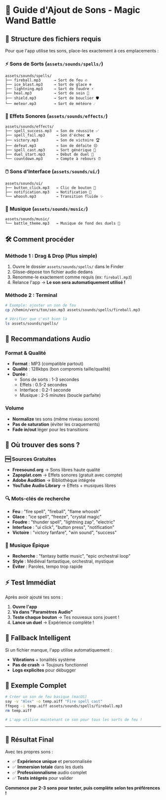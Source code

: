 # 🎵 Guide d'Ajout de Sons - Magic Wand Battle

## 📂 **Structure des fichiers requis**

Pour que l'app utilise tes sons, place-les exactement à ces emplacements :

### ⚡ **Sons de Sorts** (`assets/sounds/spells/`)
```
assets/sounds/spells/
├── fireball.mp3      → Sort de feu 🔥
├── ice_blast.mp3     → Sort de glace ❄️
├── lightning.mp3     → Sort de foudre ⚡
├── heal.mp3          → Sort de soin 💚
├── shield.mp3        → Sort de bouclier 🛡️
└── meteor.mp3        → Sort de météore ☄️
```

### 🎯 **Effets Sonores** (`assets/sounds/effects/`)
```
assets/sounds/effects/
├── spell_success.mp3  → Son de réussite ✅
├── spell_fail.mp3     → Son d'échec ❌
├── victory.mp3        → Son de victoire 🏆
├── defeat.mp3         → Son de défaite 😔
├── spell_cast.mp3     → Sort générique 🎯
├── duel_start.mp3     → Début de duel 🚀
└── countdown.mp3      → Compte à rebours ⏰
```

### 🖱️ **Sons d'Interface** (`assets/sounds/ui/`)
```
assets/sounds/ui/
├── button_click.mp3   → Clic de bouton 🔘
├── notification.mp3   → Notification 📢
└── whoosh.mp3         → Transition fluide ✨
```

### 🎼 **Musique** (`assets/sounds/music/`)
```
assets/sounds/music/
└── battle_theme.mp3   → Musique de fond des duels 🎵
```

## 🛠️ **Comment procéder**

### **Méthode 1 : Drag & Drop** (Plus simple)
1. Ouvre le dossier `assets/sounds/spells/` dans le Finder
2. Glisse-dépose ton fichier audio dedans
3. Renomme-le exactement comme requis (ex: `fireball.mp3`)
4. Relance l'app → **Le son sera automatiquement utilisé !**

### **Méthode 2 : Terminal** 
```bash
# Exemple: ajouter un son de feu
cp /chemin/vers/ton/son.mp3 assets/sounds/spells/fireball.mp3

# Vérifier que c'est bien là
ls assets/sounds/spells/
```

## 🎨 **Recommandations Audio**

### **Format & Qualité**
- **Format** : MP3 (compatible partout)
- **Qualité** : 128kbps (bon compromis taille/qualité)
- **Durée** : 
  - Sons de sorts : 1-3 secondes
  - Effets : 0.5-2 secondes  
  - Interface : 0.2-1 seconde
  - Musique : 2-5 minutes (boucle parfaite)

### **Volume**
- **Normalize** tes sons (même niveau sonore)
- **Pas de saturation** (éviter les craquements)
- **Fade in/out** léger pour les transitions

## 🎵 **Où trouver des sons ?**

### **🆓 Sources Gratuites**
- **Freesound.org** → Sons libres haute qualité
- **Zapsplat.com** → Effets sonores (gratuit avec compte)
- **Adobe Audition** → Bibliothèque intégrée
- **YouTube Audio Library** → Effets + musiques libres

### **🔍 Mots-clés de recherche**
- **Feu** : "fire spell", "fireball", "flame whoosh"
- **Glace** : "ice spell", "freeze", "crystal magic"  
- **Foudre** : "thunder spell", "lightning zap", "electric"
- **Interface** : "ui click", "button press", "notification"
- **Victoire** : "victory fanfare", "win sound", "success"

### **🎼 Musique Épique**
- **Recherche** : "fantasy battle music", "epic orchestral loop"
- **Style** : Médiéval fantastique, orchestral, mystique
- **Éviter** : Paroles, tempo trop rapide

## ⚡ **Test Immédiat**

Après avoir ajouté tes sons :

1. **Ouvre l'app**
2. **Va dans "Paramètres Audio"**  
3. **Teste chaque bouton** → Tes nouveaux sons jouent !
4. **Lance un duel** → Expérience complète !

## 🔄 **Fallback Intelligent**

Si un fichier manque, l'app utilise automatiquement :
- **Vibrations** + tonalités système
- **Pas de crash** → Toujours fonctionnel
- **Logs explicites** pour débugger

## 📱 **Exemple Complet**

```bash
# Créer un son de feu basique (macOS)
say -v "Alex" -o temp.aiff "Fire spell cast"
ffmpeg -i temp.aiff assets/sounds/spells/fireball.mp3
rm temp.aiff

# L'app utilise maintenant ce son pour tous les sorts de feu !
```

---

## 🚀 **Résultat Final**

Avec tes propres sons :
- ✅ **Expérience unique** et personnalisée
- ✅ **Immersion totale** dans les duels
- ✅ **Professionnalisme** audio complet
- ✅ **Tests intégrés** pour valider

**Commence par 2-3 sons pour tester, puis complète selon tes préférences !** 